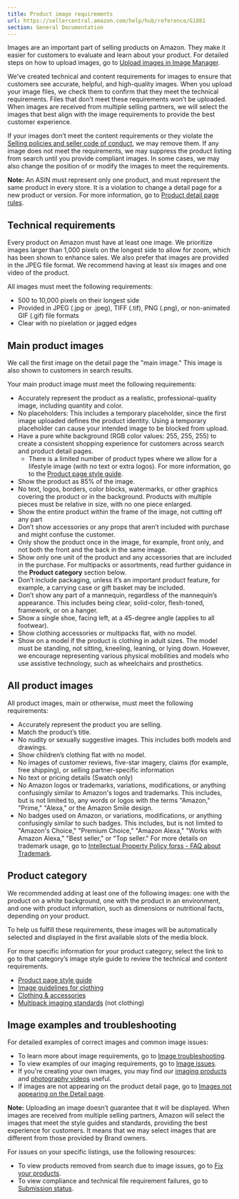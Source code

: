 ```yaml
---
title: Product image requirements
url: https://sellercentral.amazon.com/help/hub/reference/G1881
section: General Documentation
---
```


Images are an important part of selling products on Amazon. They make it
easier for customers to evaluate and learn about your product. For detailed
steps on how to upload images, go to [Upload images in Image
Manager](/help/hub/reference/GUGPCYWV2P8KVFUT).

We’ve created technical and content requirements for images to ensure that
customers see accurate, helpful, and high-quality images. When you upload your
image files, we check them to confirm that they meet the technical
requirements. Files that don’t meet these requirements won’t be uploaded. When
images are received from multiple selling partners, we will select the images
that best align with the image requirements to provide the best customer
experience.

If your images don’t meet the content requirements or they violate the
[Selling policies and seller code of conduct](/help/hub/reference/G1801), we
may remove them. If any image does not meet the requirements, we may suppress
the product listing from search until you provide compliant images. In some
cases, we may also change the position of or modify the images to meet the
requirements.

**Note:** An ASIN must represent only one product, and must represent the same
product in every store. It is a violation to change a detail page for a new
product or version. For more information, go to [Product detail page
rules](/help/hub/reference/G200390640).

## Technical requirements

Every product on Amazon must have at least one image. We prioritize images
larger than 1,000 pixels on the longest side to allow for zoom, which has been
shown to enhance sales. We also prefer that images are provided in the JPEG
file format. We recommend having at least six images and one video of the
product.

All images must meet the following requirements:

  * 500 to 10,000 pixels on their longest side
  * Provided in JPEG (.jpg or .jpeg), TIFF (.tif), PNG (.png), or non-animated GIF (.gif) file formats
  * Clear with no pixelation or jagged edges

## Main product images

We call the first image on the detail page the "main image." This image is
also shown to customers in search results.

Your main product image must meet the following requirements:

  * Accurately represent the product as a realistic, professional-quality image, including quantity and color.
  * No placeholders: This includes a temporary placeholder, since the first image uploaded defines the product identity. Using a temporary placeholder can cause your intended image to be blocked from upload.
  * Have a pure white background (RGB color values: 255, 255, 255) to create a consistent shopping experience for customers across search and product detail pages. 
    * There is a limited number of product types where we allow for a lifestyle image (with no text or extra logos). For more information, go to the [Product page style guide](/gp/help/external/G200270100).
  * Show the product as 85% of the image.
  * No text, logos, borders, color blocks, watermarks, or other graphics covering the product or in the background. Products with multiple pieces must be relative in size, with no one piece enlarged.
  * Show the entire product within the frame of the image, not cutting off any part
  * Don’t show accessories or any props that aren’t included with purchase and might confuse the customer.
  * Only show the product once in the image, for example, front only, and not both the front and the back in the same image.
  * Show only one unit of the product and any accessories that are included in the purchase. For multipacks or assortments, read further guidance in the **Product category** section below.
  * Don’t include packaging, unless it’s an important product feature, for example, a carrying case or gift basket may be included.
  * Don’t show any part of a mannequin, regardless of the mannequin’s appearance. This includes being clear, solid-color, flesh-toned, framework, or on a hanger.
  * Show a single shoe, facing left, at a 45-degree angle (applies to all footwear).
  * Show clothing accessories or multipacks flat, with no model.
  * Show on a model if the product is clothing in adult sizes. The model must be standing, not sitting, kneeling, leaning, or lying down. However, we encourage representing various physical mobilities and models who use assistive technology, such as wheelchairs and prosthetics.

## All product images

All product images, main or otherwise, must meet the following requirements:

  * Accurately represent the product you are selling.
  * Match the product’s title.
  * No nudity or sexually suggestive images. This includes both models and drawings.
  * Show children’s clothing flat with no model.
  * No images of customer reviews, five-star imagery, claims (for example, free shipping), or selling partner-specific information
  * No text or pricing details (Swatch only)
  * No Amazon logos or trademarks, variations, modifications, or anything confusingly similar to Amazon's logos and trademarks. This includes, but is not limited to, any words or logos with the terms "Amazon," "Prime," "Alexa," or the Amazon Smile design.
  * No badges used on Amazon, or variations, modifications, or anything confusingly similar to such badges. This includes, but is not limited to "Amazon's Choice," "Premium Choice," "Amazon Alexa," "Works with Amazon Alexa," "Best seller," or "Top seller." For more details on trademark usage, go to [Intellectual Property Policy forss - FAQ about Trademark](/help/hub/reference/GZUQ6GBBXQVHQKF2).

## Product category

We recommended adding at least one of the following images: one with the
product on a white background, one with the product in an environment, and one
with product information, such as dimensions or nutritional facts, depending
on your product.

To help us fulfill these requirements, these images will be automatically
selected and displayed in the first available slots of the media block.

For more specific information for your product category, select the link to go
to that category’s image style guide to review the technical and content
requirements.

  * [Product page style guide](/gp/help/external/G200270100)
  * [Image guidelines for clothing](/gp/help/G200498950)
  * [Clothing & accessories](https://m.media-amazon.com/images/G/01/SPIS/Fashion_Apparel_Imaging_Guidelines_Spring_2021.pdf)
  * [Multipack imaging standards](/gp/help/G94GSFMC79RSLDBY) (not clothing)

## Image examples and troubleshooting

For detailed examples of correct images and common image issues:

  * To learn more about image requirements, go to [Image troubleshooting](/gp/help/G17771).
  * To view examples of our imaging requirements, go to [Image issues](/gp/help/GT8RSE9S9NK4LP6Z).
  * If you're creating your own images, you may find our [imaging products](https://www.amazon.com/pstudioipv) and [photography videos](https://www.youtube.com/c/AmazonImaging) useful.
  * If images are not appearing on the product detail page, go to [Images not appearing on the Detail page](/gp/help/G17811).

**Note:** Uploading an image doesn’t guarantee that it will be displayed. When
images are received from multiple selling partners, Amazon will select the
images that meet the style guides and standards, providing the best experience
for customers. It means that we may select images that are different from
those provided by Brand owners.

For issues on your specific listings, use the following resources:

  * To view products removed from search due to image issues, go to [Fix your products](/fixyourproducts/suppressed).
  * To view compliance and technical file requirement failures, go to [Submission status](/imaging/upload/status).

